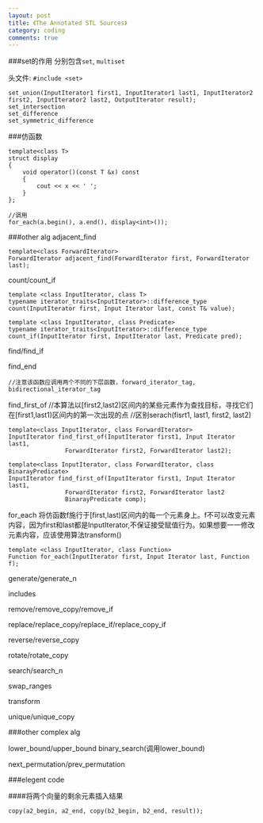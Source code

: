 ```yaml
---
layout: post
title: 《The Annotated STL Sources》
category: coding
comments: true
---
```


###set的作用
分别包含```set```, ```multiset```

头文件: ```#include <set>```

```
set_union(InputIterator1 first1, InputIterator1 last1, InputIterator2 first2, InputIterator2 last2, OutputIterator result);
set_intersection
set_difference
set_symmetric_difference
```

###仿函数
```
template<class T>
struct display
{
	void operator()(const T &x) const
	{
		cout << x << ' ';
	}
};

//调用
for_each(a.begin(), a.end(), display<int>());
```

###other alg
adjacent_find
```
template<class ForwardIterator>
ForwardIterator adjacent_find(ForwardIterator first, ForwardIterator last);
```

count/count_if
```
template <class InputIterator, class T>
typename iterator_traits<InputIterator>::difference_type
count(InputIterator first, Input Iterator last, const T& value);

template <class InputIterator, class Predicate>
typename iterator_traits<InputIterator>::difference_type
count_if(InputIterator first, InputIterator last, Predicate pred);
```
find/find_if

find_end
```
//注意该函数应调用两个不同的下层函数，forward_iterator_tag, bidirectional_iterator_tag
```
find_first_of
//本算法以[first2,last2)区间内的某些元素作为查找目标，寻找它们在[first1,last1)区间内的第一次出现的点
//区别serach(fisrt1, last1, first2, last2)
```
template<class InputIterator, class ForwardIterator>
InputIterator find_first_of(InputIterator first1, Input Iterator last1, 	
				ForwardIterator first2, ForwardIterator last2);

template<class InputIterator, class ForwardIterator, class BinarayPredicate>
InputIterator find_first_of(InputIterator first1, Input Iterator last1, 	
				ForwardIterator first2, ForwardIterator last2
				BinarayPredicate comp);
```

for_each
将仿函数f施行于[first,last)区间内的每一个元素身上。f不可以改变元素内容，因为first和last都是InputIterator,不保证接受赋值行为。如果想要一一修改元素内容，应该使用算法transform()
```
template <class InputIterator, class Function>
Function for_each(InputIterator first, Input Iterator last, Function f);
```

generate/generate_n

includes

remove/remove_copy/remove_if

replace/replace_copy/replace_if/replace_copy_if

reverse/reverse_copy

rotate/rotate_copy

search/search_n

swap_ranges

transform

unique/unique_copy

###other complex alg

lower_bound/upper_bound
binary_search(调用lower_bound)

next_permutation/prev_permutation



###elegent code

####将两个向量的剩余元素插入结果
```
copy(a2_begin, a2_end, copy(b2_begin, b2_end, result));
```
